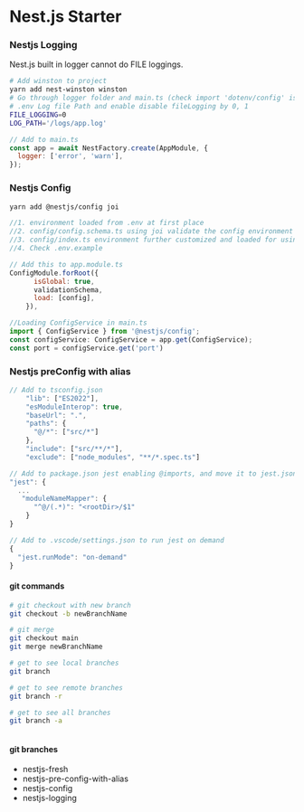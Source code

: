# Nest.js Starter

### Nestjs Logging

Nest.js built in logger cannot do FILE loggings.

```bash
# Add winston to project
yarn add nest-winston winston
# Go through logger folder and main.ts (check import 'dotenv/config' is added to force the .env to be loaded globally)
# .env Log file Path and enable disable fileLogging by 0, 1
FILE_LOGGING=0
LOG_PATH='/logs/app.log'
```

```javascript
// Add to main.ts
const app = await NestFactory.create(AppModule, {
  logger: ['error', 'warn'],
});
```

### Nestjs Config

```bash
yarn add @nestjs/config joi
```

```javascript
//1. environment loaded from .env at first place
//2. config/config.schema.ts using joi validate the config environment
//3. config/index.ts environment further customized and loaded for using the default ConfigService.
//4. Check .env.example

// Add this to app.module.ts
ConfigModule.forRoot({
      isGlobal: true,
      validationSchema,
      load: [config],
    }),

//Loading ConfigService in main.ts
import { ConfigService } from '@nestjs/config';
const configService: ConfigService = app.get(ConfigService);
const port = configService.get('port')
```

### Nestjs preConfig with alias

```javascript
// Add to tsconfig.json
    "lib": ["ES2022"],
    "esModuleInterop": true,
    "baseUrl": ".",
    "paths": {
      "@/*": ["src/*"]
    },
    "include": ["src/**/*"],
    "exclude": ["node_modules", "**/*.spec.ts"]

// Add to package.json jest enabling @imports, and move it to jest.json
"jest": {
  ...
   "moduleNameMapper": {
      "^@/(.*)": "<rootDir>/$1"
    }
}

// Add to .vscode/settings.json to run jest on demand
{
  "jest.runMode": "on-demand"
}

```

#### git commands

```bash
# git checkout with new branch
git checkout -b newBranchName

# git merge
git checkout main
git merge newBranchName

# get to see local branches
git branch

# get to see remote branches
git branch -r

# get to see all branches
git branch -a



```

#### git branches

- nestjs-fresh
- nestjs-pre-config-with-alias
- nestjs-config
- nestjs-logging
